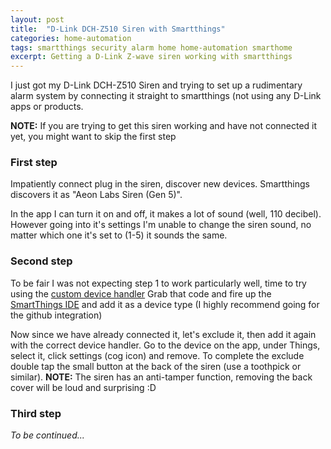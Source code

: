 ```yaml
---
layout: post
title:  "D-Link DCH-Z510 Siren with Smartthings"
categories: home-automation
tags: smartthings security alarm home home-automation smarthome 
excerpt: Getting a D-Link Z-wave siren working with smartthings
---
```

I just got my D-Link DCH-Z510 Siren and trying to set up a rudimentary alarm system by connecting it straight to smartthings (not using any D-Link apps or products.

**NOTE:** If you are trying to get this siren working and have not connected it yet, you might want to skip the first step

### First step
Impatiently connect plug in the siren, discover new devices. Smartthings discovers it as "Aeon Labs Siren (Gen 5)".

In the app I can turn it on and off, it makes a lot of sound (well, 110 decibel). 
However going into it's settings I'm unable to change the siren sound, no matter which one it's set to (1-5) it sounds the same.

### Second step
To be fair I was not expecting step 1 to work particularly well, time to try using the [custom device handler](https://github.com/fuzzysb/SmartThings/blob/master/devicetypes/fuzzysb/dlink-dch-z510.src/dlink-dch-z510.groovy)
Grab that code and fire up the [SmartThings IDE](https://graph.api.smartthings.com) and add it as a device type (I highly recommend going for the github integration)

Now since we have already connected it, let's exclude it, then add it again with the correct device handler.
Go to the device on the app, under Things, select it, click settings (cog icon) and remove. To complete the exclude double tap the small button at the back of the siren (use a toothpick or similar).
**NOTE:** The siren has an anti-tamper function, removing the back cover will be loud and surprising :D

### Third step
*To be continued...*

